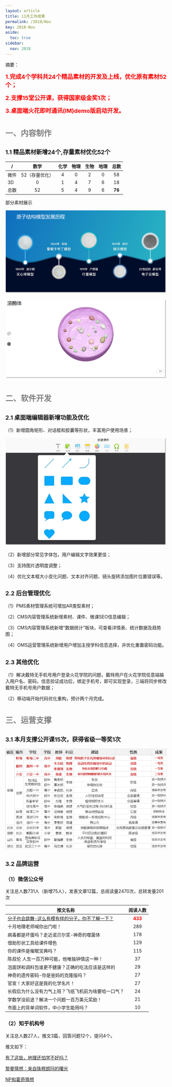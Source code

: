```yaml
---
layout: article
title: 11月工作成果
permalink: /2018/Nov
key: 2018-Nov
aside:
  toc: true
sidebar:
  nav: 2018
---
```


摘要：

<bro/><bro/>

**<font size="4" color="red">1.完成4个学科共24个精品素材的开发及上线，优化原有素材52个；</font>**

**<font size="4" color="red">2.支撑15堂公开课，获得国家级金奖1次；</font>**

**<font size="4" color="red">3.桌面端火花即时通讯(IM)demo版启动开发。</font>**


# <font size="5" color="gray">一、内容制作</font>

## <font size="4" >1.1 精品素材新增24个,存量素材优化52个</font>

| /   |  数学  |  化学 | 物理   |  生物  |  地理 |  总数 |
|-----|:------:|:------:|:------:|:------:|:------:|:------:|
| 微件 | 52（存量优化） | 4 | 0 | 2 | 0 | 58 |
| 3D | 0 | 1 | 4 | 7 | 6 | 18 |
| 总数 | 52 | 5 | 4 | 9 | 6 | **76** |

部分素材展示

![avatar](images/20181111.png)

![avatar](images/20181112.png)

# <font size="5" color="gray">二、软件开发</font>

## <font size="4" >2.1 桌面端编辑器新增功能及优化</font>

（1）新增圆角矩形、对话框和胶囊等形状，丰富用户使用场景；

![avatar](images/20181121.jpg)

（2）新增部分常见字体包，用户编辑文字效果更佳；

（3）支持图片透明度调整；

（4）优化文本框大小变化问题、文本对齐问题、镜头旋转添加图片位置错误等。

## <font size="4" >2.2 后台管理优化</font>
  
（1）PMS素材管理系统可增加AR类型素材；

（2）CMS内容管理系统新增素材、课件、微课SEO信息编辑；

（3）CMS内容管理系统新增“数据统计”板块，可查看详情表、统计数据及趋势图；

（4）OMS运营管理系统新增用户增加主授学科信息选择，并优化重置密码功能。

## <font size="4" >2.3 其他优化</font>

（1）解决戴特无手机号用户登录火花学院的问题，戴特用户在火花学院任意端输入用户名、密码，信息验证成功后，绑定手机号，即可实现登录，三端将同步修改戴特无手机号用户数据；

（2）移动端开始代码优化重构，预计两个月完成。

# <font size="5" color="gray">三、运营支撑</font>

## <font size="4" >3.1 本月支撑公开课15次，获得省级一等奖1次</font>

![avatar](images/20181131.png)

## <font size="4" >3.2 品牌运营</font>

### <font size="3" >（1）微信公众号</font>

关注总人数731人（新增75人），发表文章12篇，总阅读量2470次，总转发量201次

| 推文名称 |  阅读人数  | 
|-------------|:------:|
|[分子也会跳舞-这么有模有样的分子，你不了解一下？](https://mp.weixin.qq.com/s/0xxd0XgX219qZJiYTaYKpQ)| **<font color="red">433</font>** |
|十月地理老师喊你出门啦！| 289 |
|病毒都是坏蛋吗？走近诺贝尔奖-神奇的噬菌体| 178 |
|借助形状工具给课件增色| 129 |
|你的课件是催眠宝典吗？| 115 |
|陈叔伦 人生一百万种可能，他唯独钟情这一种！| 37 |
|泡面饼和调料包谁更不健康？正确的吃法应该是这样的| 29 |
|神奇的遗传密码-你是爸妈的克隆版吗？| 27 |
|官宣！大家好这是我的化学名片！| 27 |
|长假后为什么没有力气上班？飞纸飞机前为啥要哈一口气？| 24 |
|学数学没前途？解决一个问题一百万美元奖励！| 21 |
|市面上的背单词软件，中小学生能用吗？| 10 |

### <font size="3" >（2）知乎机构号</font>

关注总人数27人，推文3篇，回答问题12个，提问4个。

推文如下：

[有了这些，地理还怕学不好吗？](https://zhuanlan.zhihu.com/p/43718551)

[黎曼猜想：来自珠穆朗玛的曙光](https://zhuanlan.zhihu.com/p/45704736)

[NP和霍奇猜想](https://zhuanlan.zhihu.com/p/46956761)

